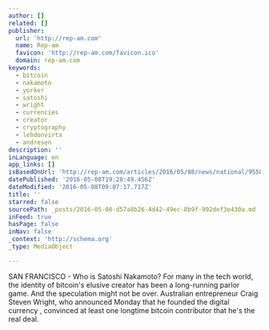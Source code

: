 ```yaml
---
author: []
related: []
publisher:
  url: 'http://rep-am.com'
  name: Rep-am
  favicon: 'http://rep-am.com/favicon.ico'
  domain: rep-am.com
keywords:
  - bitcoin
  - nakamoto
  - yorker
  - satoshi
  - wright
  - currencies
  - creator
  - cryptography
  - lehdonvirta
  - andresen
description: ''
inLanguage: en
app_links: []
isBasedOnUrl: 'http://rep-am.com/articles/2016/05/08/news/national/955805.txt'
datePublished: '2016-05-08T19:28:49.456Z'
dateModified: '2016-05-08T09:07:17.717Z'
title: ''
starred: false
sourcePath: _posts/2016-05-08-d57a8b26-4d42-49ec-8b9f-992def3e430a.md
inFeed: true
hasPage: false
inNav: false
_context: 'http://schema.org'
_type: MediaObject

---
```

<article style=""><p>SAN FRANCISCO - Who is Satoshi Nakamoto? For many in the tech world, the identity of bitcoin's elusive creator has been a long-running parlor game. And the speculation might not be over. Australian entrepreneur Craig Steven Wright, who announced Monday that he founded the digital currency , convinced at least one longtime bitcoin contributor that he's the real deal.</p></article>